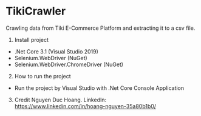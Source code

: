 # TikiCrawler
Crawling data from Tiki E-Commerce Platform and extracting it to a csv file.

1. Install project
- .Net Core 3.1 (Visual Studio 2019)
- Selenium.WebDriver (NuGet)
- Selenium.WebDriver.ChromeDriver (NuGet)
2. How to run the project
- Run the project by Visual Studio with .Net Core Console Application
3. Credit
Nguyen Duc Hoang. 
LinkedIn: https://www.linkedin.com/in/hoang-nguyen-35a80b1b0/

